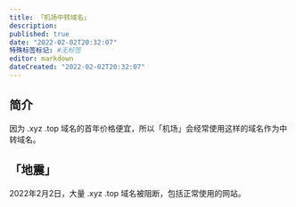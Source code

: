 ```yaml
---
title: 「机场中转域名」
description:
published: true
date: "2022-02-02T20:32:07"
特殊标签标记: #无标签
editor: markdown
dateCreated: "2022-02-02T20:32:07"
---
```


## 简介

因为 .xyz .top 域名的首年价格便宜，所以「机场」会经常使用这样的域名作为中转域名。

## 「地震」

2022年2月2日，大量 .xyz .top 域名被阻断，包括正常使用的网站。

<!--消息来源自 Telegram：
https://t.me/blueskyxnblog/4324
-->
